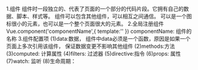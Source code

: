 1.组件
   组件时一段独立的、代表了页面的一个部分的代码片段。它拥有自己的数据、脚本、样式等。
   组件可以包含其他组件，可以相互之间通信。
   可以是一个图标很小的元素，也可以是一个整个页面很大的元素。
2.全局注册组件
   Vue.component('componentName',{
      template:''
   })
   componentName: 组件的名称
3.组件配置项
   (1)data:数据，
      组件中data必须是一个函数，原因是如果一个页面上多次引用该组件，
      保证数据变更不影响其他组件
   (2)methods:方法
   (3)computed: 计算属性
   (4)filters: 过滤器
   (5)directive:指令
   (6)props: 属性
   (7)watch: 监听
   (8)生命周期：

